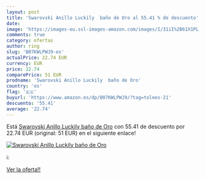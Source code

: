 ```yaml
---
layout: post
title: 'Swarovski Anillo Luckily  baño de Oro al 55.41 % de descuento'
date: 
image: 'https://images-eu.ssl-images-amazon.com/images/I/31iI%2B61X1PL._SL200_.jpg'
comments: true
category: ofertas
author: ring
slug: 'B07KWLPWJ9-es'
actualPrice: 22.74 EUR
currency: EUR
price: 22.74
comparePrice: 51 EUR
prodname: 'Swarovski Anillo Luckily  baño de Oro'
country: 'es'
flag: '🇪🇸'
buyurl: 'https://www.amazon.es/dp/B07KWLPWJ9/?tag=tolees-21'
descuento: '55.41'
average: '22.74'
---
```


Está [Swarovski Anillo Luckily  baño de Oro](https://www.amazon.es/dp/B07KWLPWJ9/?tag=tolees-21) con 55.41 de descuento por 22.74 EUR (original: 51 EUR) en el siguiente enlace!

[![Swarovski Anillo Luckily  baño de Oro](https://images-eu.ssl-images-amazon.com/images/I/31iI%2B61X1PL._SL200_.jpg)](https://www.amazon.es/dp/B07KWLPWJ9/?tag=tolees-21)

ℹ️:


[Ver la oferta!!](https://www.amazon.es/dp/B07KWLPWJ9/?tag=tolees-21)
